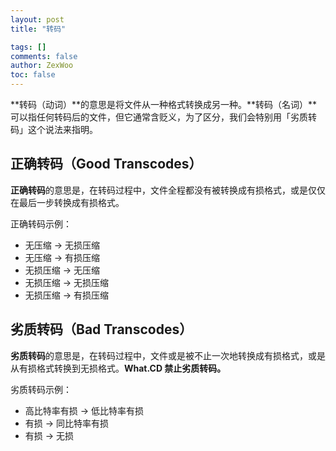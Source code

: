 ```yaml
---
layout: post
title: "转码"

tags: []
comments: false
author: ZexWoo
toc: false
---
```


**转码（动词）**的意思是将文件从一种格式转换成另一种。**转码（名词）**可以指任何转码后的文件，但它通常含贬义，为了区分，我们会特别用「劣质转码」这个说法来指明。

## 正确转码（Good Transcodes）

**正确转码**的意思是，在转码过程中，文件全程都没有被转换成有损格式，或是仅仅在最后一步转换成有损格式。

正确转码示例：
- 无压缩 → 无损压缩
- 无压缩 → 有损压缩
- 无损压缩 → 无压缩
- 无损压缩 → 无损压缩
- 无损压缩 → 有损压缩

## 劣质转码（Bad Transcodes）

**劣质转码**的意思是，在转码过程中，文件或是被不止一次地转换成有损格式，或是从有损格式转换到无损格式。**What.CD 禁止劣质转码。**

劣质转码示例：
- 高比特率有损 → 低比特率有损
- 有损 → 同比特率有损
- 有损 → 无损